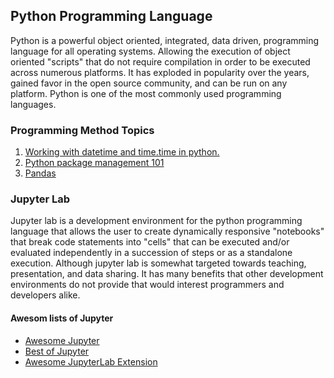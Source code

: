 ## Python Programming Language

Python is a powerful object oriented, integrated, data driven, programming language for all operating systems. Allowing the execution
of object oriented "scripts" that do not require compilation in order to be executed across numerous platforms. It has exploded in
popularity over the years, gained favor in the open source community, and can be run on any platform. Python is one of the most
commonly used programming languages.


### Programming Method Topics

1. [Working with datetime and time.time in python.](https://anoduck.github.io/wiki/datetime_and_time.time)
2. [Python package management 101](pip101)
3. [Pandas](pandas)

### Jupyter Lab

Jupyter lab is a development environment for the python programming language that allows the user to create dynamically responsive
"notebooks" that break code statements into "cells" that can be executed and/or evaluated independently in a succession of steps or as
a standalone execution. Although jupyter lab is somewhat targeted towards teaching, presentation, and data sharing. It has many
benefits that other development environments do not provide that would interest programmers and developers alike.

#### Awesom lists of Jupyter

* [Awesome Jupyter](https://github.com/markusschanta/awesome-jupyter)
* [Best of Jupyter](https://github.com/ml-tooling/best-of-jupyter)
* [Awesome JupyterLab Extension](https://github.com/Yogayu/awesome-jupyterlab-extension)
